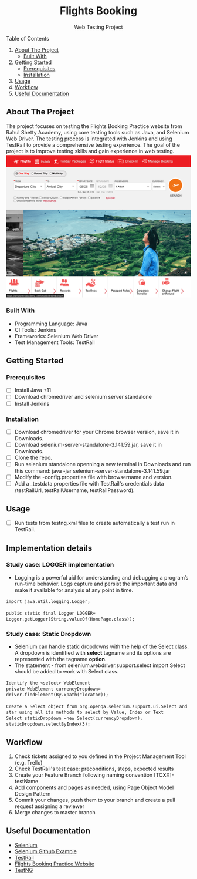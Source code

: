 <!-- PROJECT LOGO -->
<div align="center">
  <h1 align="center">Flights Booking</h1>
  <p align="center">Web Testing Project</p>
</div>

<!-- TABLE OF CONTENTS -->
  <summary>Table of Contents</summary>
  <ol>
    <li>
      <a href="#about-the-project">About The Project</a>
      <ul>
        <li><a href="#built-with">Built With</a></li>
      </ul>
    </li>
    <li>
      <a href="#getting-started">Getting Started</a>
      <ul>
        <li><a href="#prerequisites">Prerequisites</a></li>
        <li><a href="#installation">Installation</a></li>
      </ul>
    </li>
    <li><a href="#usage">Usage</a></li>
    <li><a href="#workflow">Workflow</a></li>
    <li><a href="#useful documentation">Useful Documentation</a></li>
  </ol>

<!-- ABOUT THE PROJECT -->
## About The Project

The project focuses on testing the Flights Booking Practice website from Rahul Shetty Academy, using core testing tools such as Java, and Selenium Web Driver. The testing process is integrated with Jenkins and using TestRail to provide a comprehensive testing experience. The goal of the project is to improve testing skills and gain experience in web testing.
![Alt text](img.png)
### Built With

* Programming Language: Java
* CI Tools: Jenkins
* Frameworks: Selenium Web Driver
* Test Management Tools: TestRail

<!-- GETTING STARTED -->
## Getting Started


### Prerequisites

- [ ] Install Java +11
- [ ] Download chromedriver and selenium server standalone
- [ ] Install Jenkins

### Installation
- [ ] Download chromedriver for your Chrome browser version, save it in Downloads.
- [ ] Download selenium-server-standalone-3.141.59.jar, save it in Downloads.
- [ ] Clone the repo.
- [ ] Run selenium standalone openning a new terminal in Downloads and run this command: java -jar selenium-server-standalone-3.141.59.jar
- [ ] Modify the -config.properties file with browsername and version.
- [ ] Add a _testdata.properties file with TestRail's credentials data (testRailUrl, testRailUsername, testRailPassword).

<!-- USAGE EXAMPLES AND STUDY CASES-->
## Usage

- [ ] Run tests from testng.xml files to create automatically a test run in TestRail.

## Implementation details

### Study case: LOGGER implementation
- Logging is a powerful aid for understanding and debugging a program’s run-time behavior. Logs capture and persist the important data and make it available for analysis at any point in time.
```
import java.util.logging.Logger;

public static final Logger LOGGER= Logger.getLogger(String.valueOf(HomePage.class));
```
### Study case: Static Dropdown
- Selenium can handle static dropdowns with the help of the Select class. A dropdown is identified with **select** tagname and its options are represented with the tagname **option**. 
- The statement - from selenium.webdriver.support.select import Select should be added to work with Select class.

```
Identify the <select> WebElement
private WebElement currencyDropdown= driver.findElement(By.xpath("locator));

Create a Select object from org.openqa.selenium.support.ui.Select and star using all its methods to select by Value, Index or Text
Select staticDropdown =new Select(currencyDropdown);
staticDropdown.selectByIndex(3);
```

<!-- WORKFLOW -->
## Workflow

1. Check tickets assigned to you defined in the Project Management Tool (e.g. Trello)
2. Check TestRail's test case: preconditions, steps, expected results
3. Create your Feature Branch following naming convention [TCXX]-testName
4. Add components and pages as needed, using Page Object Model Design Pattern
5. Commit your changes, push them to your branch and create a pull request assigning a reviewer
6. Merge changes to master branch

<!-- USEFUL DOCUMENTATION -->
## Useful Documentation

* [Selenium](https://www.selenium.dev/documentation/overview/)
* [Selenium Github Example](https://github.com/SeleniumHQ/seleniumhq.github.io/tree/trunk/examples)
* [TestRail](https://support.gurock.com/hc/en-us)
* [Flights Booking Practice Website](https://rahulshettyacademy.com/dropdownsPractise/)
* [TestNG](https://testng.org/doc/documentation-main.html)